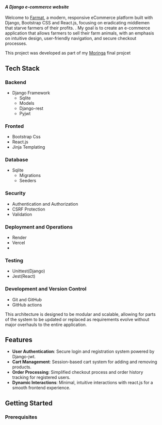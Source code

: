 
#### *A Django e-commerce website*


Welcome to <a href="https://django-rest-api-eta.vercel.app/" target="_blank">Farmat</a>, a modern, responsive eCommerce platform built with Django, Bootstrap CSS and React.js, focusing on eradicating middlemen that starve farmers of their profits. . My goal is to create an e-commerce application that allows farmers to sell their farm animals, with an emphasis on intuitive design, user-friendly navigation, and secure checkout processes.

This project was developed as part of my <a href="https://moringaschool.com/" target="_blank">Moringa</a> final projcet


## Tech Stack

### Backend
- Django Framework
    - Sqlite
    - Models
    - Django-rest
    - Pyjwt

### Fronted
- Bootstrap Css
- React.js
- Jinja Templating 

### Database
- Sqlite
    - Migrations
    - Seeders

### Security
- Authentication and Authorization
- CSRF Protection
- Validation

### Deployment and Operations
- Render
- Vercel
- 

### Testing
- Unittest(Django)
- Jest(React)

### Development and Version Control
- Git and GitHub
- GitHub actions


This architecture is designed to be modular and scalable, allowing for parts of the system to be updated or replaced as requirements evolve without major overhauls to the entire application.


## Features
- **User Authentication**: Secure login and registration system powered by Django-jwt.
- **Cart Management**: Session-based cart system for adding and removing products.
- **Order Processing**: Simplified checkout process and order history tracking for registered users.
- **Dynamic Interactions**: Minimal, intuitive interactions with react.js for a smooth frontend experience.


## Getting Started
### Prerequisites

